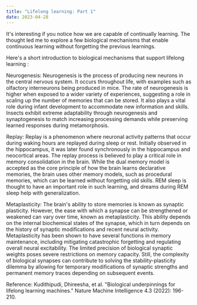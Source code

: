 ```yaml
---
title: "Lifelong learning: Part 1"
date: 2023-04-28
---
```



It's interesting if you notice how we are capable of continually learning. The thought led me to explore a few biological mechanisms that enable continuous learning without forgetting the previous learnings.

Here's a short introduction to biological mechanisms that support lifelong learning :

Neurogenesis:
Neurogenesis is the process of producing new neurons in the central nervous system. It occurs throughout life, with examples such as olfactory interneurons being produced in mice. The rate of neurogenesis is higher when exposed to a wider variety of experiences, suggesting a role in scaling up the number of memories that can be stored. It also plays a vital role during infant development to accommodate new information and skills. Insects exhibit extreme adaptability through neurogenesis and synaptogenesis to match increasing processing demands while preserving learned responses during metamorphosis.

Replay:
Replay is a phenomenon where neuronal activity patterns that occur during waking hours are replayed during sleep or rest. Initially observed in the hippocampus, it was later found synchronously in the hippocampus and neocortical areas. The replay process is believed to play a critical role in memory consolidation in the brain. While the dual memory model is accepted as the core principle of how the brain learns declarative memories, the brain uses other memory models, such as procedural memories, which can be learned without forgetting old skills. REM sleep is thought to have an important role in such learning, and dreams during REM sleep help with generalization.

Metaplasticity:
The brain's ability to store memories is known as synaptic plasticity. However, the ease with which a synapse can be strengthened or weakened can vary over time, known as metaplasticity. This ability depends on the internal biochemical states of the synapse, which in turn depends on the history of synaptic modifications and recent neural activity. Metaplasticity has been shown to have several functions in memory maintenance, including mitigating catastrophic forgetting and regulating overall neural excitability. The limited precision of biological synaptic weights poses severe restrictions on memory capacity. Still, the complexity of biological synapses can contribute to solving the stability-plasticity dilemma by allowing for temporary modifications of synaptic strengths and permanent memory traces depending on subsequent events.

Reference:
Kudithipudi, Dhireesha, et al. "Biological underpinnings for lifelong learning machines." Nature Machine Intelligence 4.3 (2022): 196-210.
